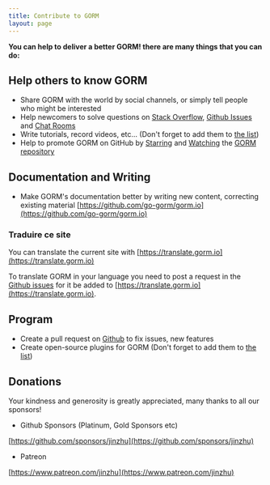 ```yaml
---
title: Contribute to GORM
layout: page
---
```


**You can help to deliver a better GORM! there are many things that you can do:**

## Help others to know GORM

* Share GORM with the world by social channels, or simply tell people who might be interested
* Help newcomers to solve questions on [Stack Overflow](https://stackoverflow.com/questions/tagged/go-gorm), [Github Issues](https://github.com/go-gorm/gorm/issues) and [Chat Rooms](/community.html#Chat)
* Write tutorials, record videos, etc... (Don't forget to add them to [the list](/community.html))
* Help to promote GORM on GitHub by [Starring](https://github.com/go-gorm/gorm/stargazers) and [Watching](https://github.com/go-gorm/gorm/watchers) the [GORM repository](https://github.com/go-gorm/gorm)

## Documentation and Writing

* Make GORM's documentation better by writing new content, correcting existing material [https://github.com/go-gorm/gorm.io](https://github.com/go-gorm/gorm.io)

### Traduire ce site

You can translate the current site with [https://translate.gorm.io](https://translate.gorm.io)

To translate GORM in your language you need to post a request in the [Github issues](https://github.com/go-gorm/gorm.io/issues) for it be added to [https://translate.gorm.io](https://translate.gorm.io).

## Program

* Create a pull request on [Github](https://github.com/go-gorm/gorm) to fix issues, new features
* Create open-source plugins for GORM (Don't forget to add them to [the list](/community.html#Open-Sources))

## Donations

Your kindness and generosity is greatly appreciated, many thanks to all our sponsors!

* Github Sponsors (Platinum, Gold Sponsors etc)

[https://github.com/sponsors/jinzhu](https://github.com/sponsors/jinzhu)

* Patreon

[https://www.patreon.com/jinzhu](https://www.patreon.com/jinzhu)

<br>
